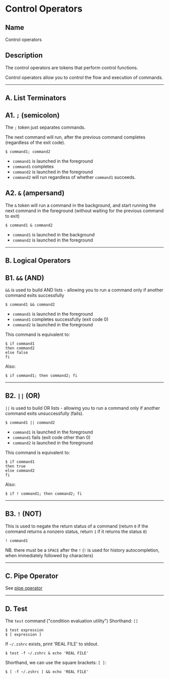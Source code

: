 # Control Operators

## Name
Control operators

## Description
The control operators are tokens that perform control functions.

Control operators allow you to control the flow and execution of commands.

---
## A. List Terminators

## A1. `;` (semicolon)
The `;` token just separates commands.

The next command will run, after the previous command completes (regardless of the exit code).
```
$ command1; command2
```
- `command1` is launched in the foreground
- `command1` completes
- `command2` is launched in the foreground
- `command2` will run regardless of whether `command1` succeeds.

## A2. `&` (ampersand)
The `&` token will run a command in the background, and start running the next command in the foreground (without waiting for the previous command to exit)

```
$ command1 & command2
```
- `command1` is launched in the background
- `command2` is launched in the foreground

----
## B. Logical Operators
## B1. `&&` (AND)
`&&` is used to build AND lists - allowing you to run a command only if another command exits successfully
```
$ command1 && command2
```
- `command1` is launched in the foreground
- `command1` completes successfully (exit code 0)
- `command2` is launched in the foreground

This command is equivalent to:
```
$ if command1
then command2
else false
fi
```

Also:
```
$ if command1; then command2; fi
```

----
## B2. `||` (OR)
`||` is used to build OR lists - allowing you to run a command only if another command exits unsuccessfully (fails).

```
$ command1 || command2
```
- `command1` is launched in the foreground
- `command1` fails (exit code other than 0)
- `command2` is launched in the foreground

This command is equivalent to:
```
$ if command1
then true
else command2
fi
```

Also:
```
$ if ! command1; then command2; fi
```


----
## B3. `!` (NOT)
This is used to negate the return status of a command (return `0` if the command returns a nonzero status, return `1` if it returns the status `0`)

```
! command1
```
NB. there must be a `SPACE` after the `!` (`!` is used for history autocompletion, when immediately followed by characters)


----
## C. Pipe Operator
See [pipe operator](/commands/pipe.md)

----
## D. Test
The `test` command ("condition evaluation utility")
Shorthand: `[]`
```
$ test expression
$ [ expression ]
```

If `~/.zshrc` exists, print 'REAL FILE' to stdout.
```
$ test -f ~/.zshrc & echo 'REAL FILE'
```

Shorthand, we can use the square brackets: `[ ]`:
```
$ [ -f ~/.zshrc ] && echo 'REAL FILE'
```
